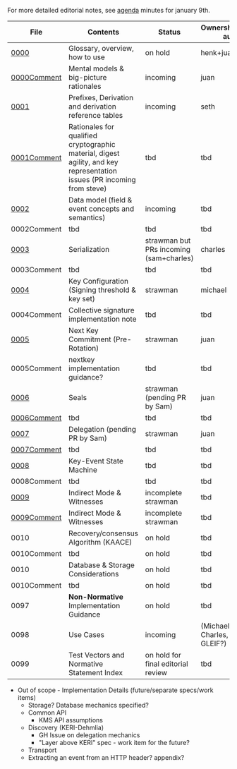 For more detailed editorial notes, see [agenda](../agenda.md) minutes for january 9th.

|File|Contents|Status|Ownership/primary author|
|---|---|---|---|
|[0000](kid0000.md)|Glossary, overview, how to use|on hold|henk+juan|
|[0000Comment](kid0000Comment.md)|Mental models & big-picture rationales|incoming|juan|
|[0001](kid0001.md)|Prefixes, Derivation and derivation reference tables|incoming|seth|
|[0001Comment](kid0001Comment.md)|Rationales for qualified cryptographic material, digest agility, and key representation issues (PR incoming from steve)|tbd|tbd|
|[0002](kid0002.md)|Data model (field & event concepts and semantics)|incoming|tbd|
|0002Comment|tbd|tbd|tbd|
|[0003](kid0003.md)|Serialization|strawman but PRs incoming (sam+charles)|charles|
|0003Comment|tbd|tbd|tbd|
|[0004](kid0004.md)|Key Configuration (Signing threshold & key set)|strawman|michael|
|0004Comment|Collective signature implementation note|tbd|tbd|
|[0005](kid0005.md)|Next Key Commitment (Pre-Rotation)|strawman|juan|
|0005Comment|nextkey implementation guidance?|tbd|tbd|
|[0006](kid0006.md)|Seals|strawman (pending PR by Sam)|juan|
|[0006Comment](kid0006Comment.md)|tbd|tbd|tbd|
|[0007](kid0007.md)|Delegation (pending PR by Sam)|strawman|juan|
|[0007Comment](kid0007Comment.md)|tbd|tbd|tbd|
|[0008](kid0008.md)|Key-Event State Machine|tbd|tbd|
|0008Comment|tbd|tbd|tbd|
|[0009](kid0009.md)|Indirect Mode & Witnesses|incomplete strawman|tbd|
|[0009Comment](kid0009Comment.md)|Indirect Mode & Witnesses|incomplete strawman|tbd|
|0010|Recovery/consensus Algorithm (KAACE)|on hold|tbd|
|0010Comment|tbd|on hold|tbd|
|0010|Database & Storage Considerations|on hold|tbd
|0010Comment|tbd|on hold|tbd|
|0097|**Non-Normative** Implementation Guidance|on hold|tbd|
|0098|Use Cases|incoming|(Michael, Robert, Charles, and GLEIF?)|
|0099|Test Vectors and Normative Statement Index|on hold for final editorial review|tbd|

* Out of scope - Implementation Details (future/separate specs/work items)
    - Storage? Database mechanics specified?
    - Common API
        * KMS API assumptions
    - Discovery (KERI-Dehmlia)
        - GH Issue on delegation mechanics
        - "Layer above KERI" spec - work item for the future?
    - Transport
    - Extracting an event from an HTTP header? appendix?
